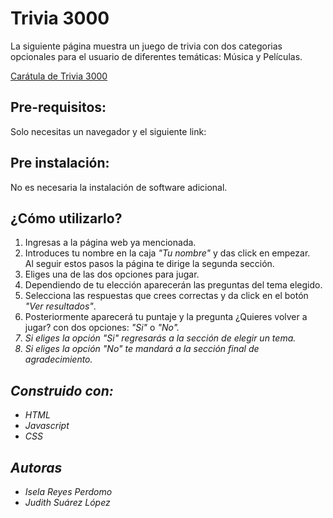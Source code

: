 ﻿# Trivia 3000
 
 La siguiente página muestra un juego de trivia con dos categorias opcionales para el usuario de diferentes temáticas: Música y Películas.   
 
<a href="https://drive.google.com/open?id=11vrH5WqGVPF6JKOC_tNGQ1jubHbJkiuz">Carátula de Trivia 3000</a>

<h2>Pre-requisitos:</h2>

Solo necesitas un navegador y el siguiente link:

<h2>Pre instalación:</h2>
No es necesaria la instalación de software adicional.

<h2>¿Cómo utilizarlo?</h2>
<ol>
 <li>Ingresas a la página web ya mencionada.</li>
 <li>Introduces tu nombre en la caja <em>"Tu nombre"</em> y das click en empezar.</li>
  Al seguir estos pasos la página te dirige la segunda sección.
 <li>Eliges una de las dos opciones para jugar.</li>
 <li>Dependiendo de tu elección aparecerán las preguntas del tema elegido.</li>
 <li>Selecciona las respuestas que crees correctas y da click en el botón <em>"Ver resultados"</em>.</li>
 <li>Posteriormente aparecerá tu puntaje y la pregunta ¿Quieres volver a jugar? con dos opciones: <em>"Si"</em> o <em>"No"</e>.</li>
 <li>Si eliges la opción <em>"Si"</em> regresarás a la sección de elegir un tema.</li>
 <li>Si eliges la opción <em>"No"</em> te mandará a la sección final de agradecimiento.</li>
 </ol>

<h2>Construido con:</h2>

<ul>
 <li>HTML</li>
 <li>Javascript</li>
 <li>CSS</li>
 </ul>
 
 <h2>Autoras</h2>
  <ul>
   <li>Isela Reyes Perdomo</li>
   <li>Judith Suárez López</li>
 </ul>
 
 
